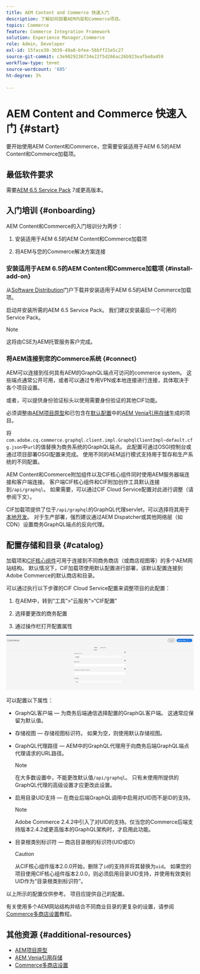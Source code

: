 ```yaml
---
title: AEM Content and Commerce 快速入门
description: 了解如何部署AEM内容和Commerce项目。
topics: Commerce
feature: Commerce Integration Framework
solution: Experience Manager,Commerce
role: Admin, Developer
exl-id: 15face30-3039-49a0-bfee-56bff21e5c27
source-git-commit: c3e9029236734e22f5d266ac26b923eafbe0a459
workflow-type: tm+mt
source-wordcount: '685'
ht-degree: 3%

---
```


# AEM Content and Commerce 快速入门 {#start}

要开始使用AEM Content和Commerce，您需要安装适用于AEM 6.5的AEM Content和Commerce加载项。

## 最低软件要求

需要[AEM 6.5 Service Pack](https://experience.adobe.com/#/downloads/content/software-distribution/en/aem.html) 7或更高版本。

## 入门培训 {#onboarding}

AEM Content和Commerce的入门培训分为两步：

1. 安装适用于AEM 6.5的AEM Content和Commerce加载项

2. 将AEM与您的Commerce解决方案连接

### 安装适用于AEM 6.5的AEM Content和Commerce加载项 {#install-add-on}

从[Software Distribution](https://experience.adobe.com/#/downloads/content/software-distribution/en/aem.html)门户下载并安装适用于AEM 6.5的AEM Commerce加载项。

启动并安装所需的AEM 6.5 Service Pack。 我们建议安装最后一个可用的Service Pack。

>[!NOTE]
>
>这将由CSE为AEM托管服务客户完成。

### 将AEM连接到您的Commerce系统 {#connect}

AEM可以连接到任何具有AEM的GraphQL端点可访问的commerce system。 这些端点通常公开可用，或者可以通过专用VPN或本地连接进行连接，具体取决于各个项目设置。

或者，可以提供身份验证标头以使用需要身份验证的其他CIF功能。

必须调整由[AEM项目原型](https://github.com/adobe/aem-project-archetype)和已包含在[默认配置](https://github.com/adobe/aem-cif-guides-venia/blob/main/ui.config/src/main/content/jcr_root/apps/venia/osgiconfig/config/com.adobe.cq.commerce.graphql.client.impl.GraphqlClientImpl~default.cfg.json)中的[AEM Venia引用存储](https://github.com/adobe/aem-cif-guides-venia)生成的项目。

将`com.adobe.cq.commerce.graphql.client.impl.GraphqlClientImpl~default.cfg.json`中`url`的值替换为商务系统的GraphQL端点。 此配置可通过OSGI控制台或通过项目部署OSGI配置来完成。 使用不同的AEM运行模式支持用于暂存和生产系统的不同配置。

AEM Content和Commerce附加组件以及CIF核心组件同时使用AEM服务器端连接和客户端连接。 客户端CIF核心组件和CIF附加创作工具默认连接到`/api/graphql`。 如果需要，可以通过CIF Cloud Service配置对此进行调整（请参阅下文）。

CIF加载项提供了位于`/api/graphql`的GraphQL代理servlet，可以选择将其用于[本地开发](develop.md)。 对于生产部署，强烈建议通过AEM Dispatcher或其他网络层（如CDN）设置商务GraphQL端点的反向代理。

## 配置存储和目录 {#catalog}

加载项和[CIF核心组件](https://github.com/adobe/aem-core-cif-components)可用于连接到不同商务商店（或商店视图等）的多个AEM网站结构。 默认情况下，CIF加载项使用默认配置进行部署，该默认配置连接到Adobe Commerce的默认商店和目录。

可以通过执行以下步骤的CIF Cloud Service配置来调整项目的此配置：

1. 在AEM中，转到“工具”>“云服务”>“CIF配置”

2. 选择要更改的商务配置

3. 通过操作栏打开配置属性

![CIF云服务配置](/help/commerce/cif/assets/cif-cloud-service-config.png)

可以配置以下属性：

- GraphQL客户端 — 为商务后端通信选择配置的GraphQL客户端。 这通常应保留为默认值。
- 存储视图 — 存储视图标识符。 如果为空，则使用默认存储视图。
- GraphQL代理路径 — AEM中的GraphQL代理用于向商务后端GraphQL端点代理请求的URL路径。

  >[!NOTE]
  >
  >在大多数设置中，不能更改默认值`/api/graphql`。 只有未使用所提供的GraphQL代理的高级设置才应更改此设置。

- 启用目录UID支持 — 在商业后端GraphQL调用中启用对UID而不是ID的支持。

  >[!NOTE]
  >
  >Adobe Commerce 2.4.2中引入了对UID的支持。仅当您的Commerce后端支持版本2.4.2或更高版本的GraphQL架构时，才启用此功能。

- 目录根类别标识符 — 商店目录根的标识符(UID或ID)

  >[!CAUTION]
  >
  >从CIF核心组件版本2.0.0开始，删除了`id`的支持并将其替换为`uid`。 如果您的项目使用CIF核心组件版本2.0.0，则必须启用目录UID支持，并使用有效类别UID作为“目录根类别标识符”。

以上所示的配置仅供参考。 项目应提供自己的配置。

有关使用多个AEM网站结构并结合不同商业目录的更复杂的设置，请参阅[Commerce多商店设置](configuring/multi-store-setup.md)教程。

## 其他资源 {#additional-resources}

- [AEM项目原型](https://github.com/adobe/aem-project-archetype)
- [AEM Venia引用存储](https://github.com/adobe/aem-cif-guides-venia)
- [Commerce多商店设置](configuring/multi-store-setup.md)

